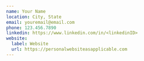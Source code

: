 ```yaml
---
name: Your Name
location: City, State
email: youremail@email.com
phone: 123.456.7890
linkedin: https://www.linkedin.com/in/<linkedinID>
website: 
  label: Website
  url: https://personalwebsiteasapplicable.com
---
```

